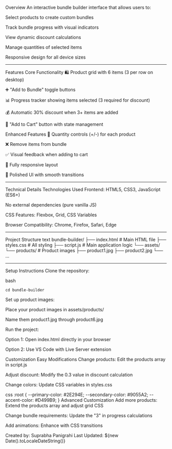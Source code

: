 Overview
An interactive bundle builder interface that allows users to:

Select products to create custom bundles

Track bundle progress with visual indicators

View dynamic discount calculations

Manage quantities of selected items

Responsive design for all device sizes

---

Features
Core Functionality
🛍️ Product grid with 6 items (3 per row on desktop)

➕ "Add to Bundle" toggle buttons

📊 Progress tracker showing items selected (3 required for discount)

💰 Automatic 30% discount when 3+ items are added

🛒 "Add to Cart" button with state management

Enhanced Features
🔢 Quantity controls (+/-) for each product

❌ Remove items from bundle

✅ Visual feedback when adding to cart

📱 Fully responsive layout

🎨 Polished UI with smooth transitions

---

Technical Details
Technologies Used
Frontend: HTML5, CSS3, JavaScript (ES6+)

No external dependencies (pure vanilla JS)

CSS Features: Flexbox, Grid, CSS Variables

Browser Compatibility: Chrome, Firefox, Safari, Edge

---  

Project Structure
text
bundle-builder/
├── index.html          # Main HTML file
├── styles.css          # All styling
├── script.js           # Main application logic
└── assets/
    └── products/       # Product images
        ├── product1.jpg
        ├── product2.jpg
        └── ...

--- 

Setup Instructions
Clone the repository:

bash
```git clone https://github.com/yourusername/bundle-builder.git
cd bundle-builder
```

Set up product images:

Place your product images in assets/products/

Name them product1.jpg through product6.jpg

Run the project:

Option 1: Open index.html directly in your browser

Option 2: Use VS Code with Live Server extension

Customization
Easy Modifications
Change products: Edit the products array in script.js

Adjust discount: Modify the 0.3 value in discount calculation

Change colors: Update CSS variables in styles.css

css
:root {
  --primary-color: #2E294E;
  --secondary-color: #9055A2;
  --accent-color: #D499B9;
}
Advanced Customization
Add more products: Extend the products array and adjust grid CSS

Change bundle requirements: Update the "3" in progress calculations

Add animations: Enhance with CSS transitions


Created by: Suprabha Panigrahi
Last Updated: ${new Date().toLocaleDateString()}

